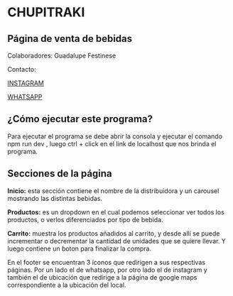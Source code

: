 # **CHUPITRAKI**
## Página de venta de bebidas

Colaboradores:
Guadalupe Festinese

Contacto:

[INSTAGRAM](https://www.instagram.com/distribuidora_chupitraki/)

[WHATSAPP](https://api.whatsapp.com/send/?phone=1150057994&text&type=phone_number&app_absent=0)

## ¿Cómo ejecutar este programa?
Para ejecutar el programa se debe abrir la consola y ejecutar el comando npm run dev , luego ctrl + click en el link de localhost que nos brinda el programa.

## Secciones de la página
**Inicio:** esta sección contiene el nombre de la distribuidora y un carousel mostrando las distintas bebidas.

**Productos:** es un dropdown en el cual podemos seleccionar ver todos los productos, o verlos diferenciados por tipo de bebida.

**Carrito:** muestra los productos añadidos al carrito, y desde allí se puede incrementar o decrementar la cantidad de unidades que se quiere llevar. Y luego contiene un boton para finalizar la compra.


En el footer se encuentran 3 íconos que redirigen a sus respectivas páginas. Por un lado el de whatsapp, por otro lado el de instagram y también el de ubicación que redirige a la página de google maps correspondiente a la ubicación del local.
